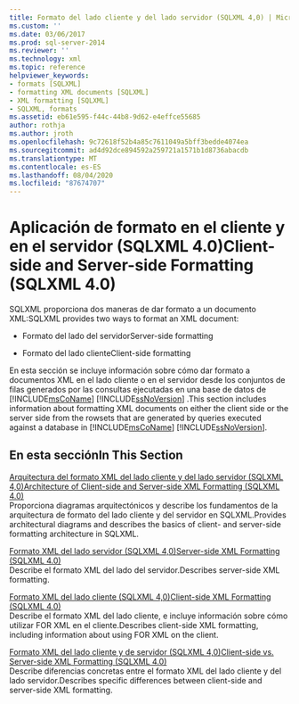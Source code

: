 ```yaml
---
title: Formato del lado cliente y del lado servidor (SQLXML 4,0) | Microsoft Docs
ms.custom: ''
ms.date: 03/06/2017
ms.prod: sql-server-2014
ms.reviewer: ''
ms.technology: xml
ms.topic: reference
helpviewer_keywords:
- formats [SQLXML]
- formatting XML documents [SQLXML]
- XML formatting [SQLXML]
- SQLXML, formats
ms.assetid: eb61e595-f44c-44b8-9d62-e4effce55685
author: rothja
ms.author: jroth
ms.openlocfilehash: 9c72618f52b4a85c7611049a5bff3bedde4074ea
ms.sourcegitcommit: ad4d92dce894592a259721a1571b1d8736abacdb
ms.translationtype: MT
ms.contentlocale: es-ES
ms.lasthandoff: 08/04/2020
ms.locfileid: "87674707"
---
```

# <a name="client-side-and-server-side-formatting-sqlxml-40"></a><span data-ttu-id="ebfbc-102">Aplicación de formato en el cliente y en el servidor (SQLXML 4.0)</span><span class="sxs-lookup"><span data-stu-id="ebfbc-102">Client-side and Server-side Formatting (SQLXML 4.0)</span></span>
  <span data-ttu-id="ebfbc-103">SQLXML proporciona dos maneras de dar formato a un documento XML:</span><span class="sxs-lookup"><span data-stu-id="ebfbc-103">SQLXML provides two ways to format an XML document:</span></span>  
  
-   <span data-ttu-id="ebfbc-104">Formato del lado del servidor</span><span class="sxs-lookup"><span data-stu-id="ebfbc-104">Server-side formatting</span></span>  
  
-   <span data-ttu-id="ebfbc-105">Formato del lado cliente</span><span class="sxs-lookup"><span data-stu-id="ebfbc-105">Client-side formatting</span></span>  
  
 <span data-ttu-id="ebfbc-106">En esta sección se incluye información sobre cómo dar formato a documentos XML en el lado cliente o en el servidor desde los conjuntos de filas generados por las consultas ejecutadas en una base de datos de [!INCLUDE[msCoName](../../../includes/msconame-md.md)] [!INCLUDE[ssNoVersion](../../../includes/ssnoversion-md.md)] .</span><span class="sxs-lookup"><span data-stu-id="ebfbc-106">This section includes information about formatting XML documents on either the client side or the server side from the rowsets that are generated by queries executed against a database in [!INCLUDE[msCoName](../../../includes/msconame-md.md)] [!INCLUDE[ssNoVersion](../../../includes/ssnoversion-md.md)].</span></span>  
  
## <a name="in-this-section"></a><span data-ttu-id="ebfbc-107">En esta sección</span><span class="sxs-lookup"><span data-stu-id="ebfbc-107">In This Section</span></span>  
 [<span data-ttu-id="ebfbc-108">Arquitectura del formato XML del lado cliente y del lado servidor &#40;SQLXML 4,0&#41;</span><span class="sxs-lookup"><span data-stu-id="ebfbc-108">Architecture of Client-side and Server-side XML Formatting &#40;SQLXML 4.0&#41;</span></span>](server-side-xml-formatting-sqlxml-4-0.md)  
 <span data-ttu-id="ebfbc-109">Proporciona diagramas arquitectónicos y describe los fundamentos de la arquitectura de formato del lado cliente y del servidor en SQLXML.</span><span class="sxs-lookup"><span data-stu-id="ebfbc-109">Provides architectural diagrams and describes the basics of client- and server-side formatting architecture in SQLXML.</span></span>  
  
 [<span data-ttu-id="ebfbc-110">Formato XML del lado servidor &#40;SQLXML 4,0&#41;</span><span class="sxs-lookup"><span data-stu-id="ebfbc-110">Server-side XML Formatting &#40;SQLXML 4.0&#41;</span></span>](server-side-xml-formatting-sqlxml-4-0.md)  
 <span data-ttu-id="ebfbc-111">Describe el formato XML del lado del servidor.</span><span class="sxs-lookup"><span data-stu-id="ebfbc-111">Describes server-side XML formatting.</span></span>  
  
 [<span data-ttu-id="ebfbc-112">Formato XML del lado cliente &#40;SQLXML 4,0&#41;</span><span class="sxs-lookup"><span data-stu-id="ebfbc-112">Client-side XML Formatting &#40;SQLXML 4.0&#41;</span></span>](client-side-xml-formatting-sqlxml-4-0.md)  
 <span data-ttu-id="ebfbc-113">Describe el formato XML del lado cliente, e incluye información sobre cómo utilizar FOR XML en el cliente.</span><span class="sxs-lookup"><span data-stu-id="ebfbc-113">Describes client-side XML formatting, including information about using FOR XML on the client.</span></span>  
  
 [<span data-ttu-id="ebfbc-114">Formato XML del lado cliente y de servidor &#40;SQLXML 4,0&#41;</span><span class="sxs-lookup"><span data-stu-id="ebfbc-114">Client-side vs. Server-side XML Formatting &#40;SQLXML 4.0&#41;</span></span>](client-side-vs-server-side-xml-formatting-sqlxml-4-0.md)  
 <span data-ttu-id="ebfbc-115">Describe diferencias concretas entre el formato XML del lado cliente y del lado servidor.</span><span class="sxs-lookup"><span data-stu-id="ebfbc-115">Describes specific differences between client-side and server-side XML formatting.</span></span>  
  
  
